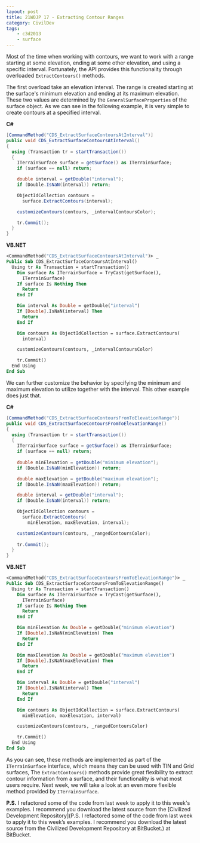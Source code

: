 ```yaml
---
layout: post
title: 21WOJP 17 - Extracting Contour Ranges
category: CivilDev
tags:
    - c3d2013
    - surface
---
```


Most of the time when working with contours, we want to work with a range 
starting at some elevation, ending at some other elevation, and using a specific 
interval. Fortunately, the API provides this functionality through overloaded 
`ExtractContours()` methods.

The first overload take an elevation interval. The range is created starting at 
the surface's minimum elevation and ending at its maximum elevation. These two 
values are determined by the `GeneralSurfaceProperties` of the surface object. 
As we can see in the following example, it is very simple to create contours at 
a specified interval.

**C#**

```csharp
[CommandMethod("CDS_ExtractSurfaceContoursAtInterval")]
public void CDS_ExtractSurfaceContoursAtInterval()
{
  using (Transaction tr = startTransaction())
  {
    ITerrainSurface surface = getSurface() as ITerrainSurface;
    if (surface == null) return;

    double interval = getDouble("interval");
    if (Double.IsNaN(interval)) return;

    ObjectIdCollection contours =
      surface.ExtractContours(interval);

    customizeContours(contours, _intervalContoursColor);

    tr.Commit();
  }
}
```

**VB.NET**

```vb
<CommandMethod("CDS_ExtractSurfaceContoursAtInterval")> _
Public Sub CDS_ExtractSurfaceContoursAtInterval()
  Using tr As Transaction = startTransaction()
    Dim surface As ITerrainSurface = TryCast(getSurface(), 
      ITerrainSurface)
    If surface Is Nothing Then
      Return
    End If

    Dim interval As Double = getDouble("interval")
    If [Double].IsNaN(interval) Then
      Return
    End If

    Dim contours As ObjectIdCollection = surface.ExtractContours(
      interval)

    customizeContours(contours, _intervalContoursColor)

    tr.Commit()
  End Using
End Sub
```

We can further customize the behavior by specifying the minimum and maximum 
elevation to utilize together with the interval. This other example does just 
that.

**C#**

```csharp
[CommandMethod("CDS_ExtractSurfaceContoursFromToElevationRange")]
public void CDS_ExtractSurfaceContoursFromToElevationRange()
{
  using (Transaction tr = startTransaction())
  {
    ITerrainSurface surface = getSurface() as ITerrainSurface;
    if (surface == null) return;
                
    double minElevation = getDouble("minimum elevation");
    if (Double.IsNaN(minElevation)) return;

    double maxElevation = getDouble("maximum elevation");
    if (Double.IsNaN(maxElevation)) return;

    double interval = getDouble("interval");
    if (Double.IsNaN(interval)) return;

    ObjectIdCollection contours =
      surface.ExtractContours(
        minElevation, maxElevation, interval);

    customizeContours(contours, _rangedContoursColor);
                    
    tr.Commit();
  }
}
```

**VB.NET**

```vb
<CommandMethod("CDS_ExtractSurfaceContoursFromToElevationRange")> _
Public Sub CDS_ExtractSurfaceContoursFromToElevationRange()
  Using tr As Transaction = startTransaction()
    Dim surface As ITerrainSurface = TryCast(getSurface(), 
      ITerrainSurface)
    If surface Is Nothing Then
      Return
    End If

    Dim minElevation As Double = getDouble("minimum elevation")
    If [Double].IsNaN(minElevation) Then
      Return
    End If

    Dim maxElevation As Double = getDouble("maximum elevation")
    If [Double].IsNaN(maxElevation) Then
      Return
    End If

    Dim interval As Double = getDouble("interval")
    If [Double].IsNaN(interval) Then
      Return
    End If

    Dim contours As ObjectIdCollection = surface.ExtractContours(
      minElevation, maxElevation, interval)

    customizeContours(contours, _rangedContoursColor)

    tr.Commit()
  End Using
End Sub
```

As you can see, these methods are implemented as part of the `ITerrainSurface` 
interface, which means they can be used with TIN and Grid surfaces, The 
`ExtractContours()` methods provide great flexibility to extract contour 
information from a surface, and their functionality is what most users require. 
Next week, we will take a look at an even more flexible method provided by 
`ITerrainSurface`.

**P.S.** I refactored some of the code from last week to apply it to this week's 
examples. I recommend you download the latest source from the 
[Civilized Development Repository](P.S. I refactored some of the code from last week to apply it to this week’s examples. I recommend you download the latest source from the Civilized Development Repository at BitBucket.) 
at BitBucket.
